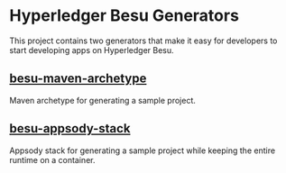 # Hyperledger Besu Generators

This project contains two generators that make it easy for developers to start developing apps on Hyperledger Besu.

## [besu-maven-archetype](besu-maven-archetype)

Maven archetype for generating a sample project.

## [besu-appsody-stack](besu-appsody-stack)

Appsody stack for generating a sample project while keeping the entire runtime on a container.
